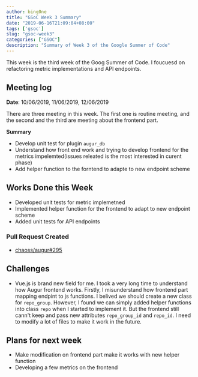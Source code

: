 ```yaml
---
author: bing0ne
title: "GSoC Week 3 Summary"
date: "2019-06-16T21:09:04+08:00"
tags: ['gsoc']
slug: "gsoc-week3"
categories: ["GSOC"]
description: "Summary of Week 3 of the Google Summer of Code"
---
```


This week is the third week of the Goog Summer of Code. I foucuesd on refactoring metric implementations and API endpoints.


## Meeting log

**Date**: 10/06/2019, 11/06/2019, 12/06/2019

There are three meeting in this week. The first one is routine meeting, and the second and the third are meeting about the frontend part.

**Summary**

* Develop unit test for plugin `augur_db`
* Understand how front end work and trying to develop frontend for the metrics impelemted(issues releated is the most interested in curent phase)
* Add helper function to the forntend to adapte to new endpoint scheme



## Works Done this Week

* Developed unit tests for metric implemetned
* Implemented helper function for the frontend to adapt to new endpoint scheme 
* Added unit tests for API endpoints 

### Pull Request Created

* [chaoss/augur#295](https://github.com/chaoss/augur/pull/295)

## Challenges

* Vue.js is brand new field for me. I took a very long time to understand how Augur frontend works. Firstly, I misunderstand how frontend part mapping endpint to 
 js functions. I belived we should create a new class for `repo_group`. However, I found we can simply added helper functions into class `repo` when I started 
 to implement it. But the frontend still cann't keep and pass new attributes `repo_group_id` and `repo_id`. I need to modify a lot of files to make it work in the future.

## Plans for next week

* Make modification on frontend part make it works with new helper function
* Developing a few metrics on the frontend 
